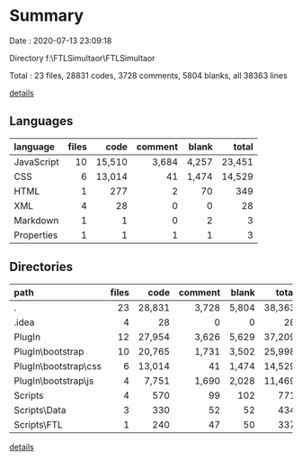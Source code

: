 # Summary

Date : 2020-07-13 23:09:18

Directory f:\FTLSimultaor\FTLSimultaor

Total : 23 files,  28831 codes, 3728 comments, 5804 blanks, all 38363 lines

[details](details.md)

## Languages
| language | files | code | comment | blank | total |
| :--- | ---: | ---: | ---: | ---: | ---: |
| JavaScript | 10 | 15,510 | 3,684 | 4,257 | 23,451 |
| CSS | 6 | 13,014 | 41 | 1,474 | 14,529 |
| HTML | 1 | 277 | 2 | 70 | 349 |
| XML | 4 | 28 | 0 | 0 | 28 |
| Markdown | 1 | 1 | 0 | 2 | 3 |
| Properties | 1 | 1 | 1 | 1 | 3 |

## Directories
| path | files | code | comment | blank | total |
| :--- | ---: | ---: | ---: | ---: | ---: |
| . | 23 | 28,831 | 3,728 | 5,804 | 38,363 |
| .idea | 4 | 28 | 0 | 0 | 28 |
| PlugIn | 12 | 27,954 | 3,626 | 5,629 | 37,209 |
| PlugIn\bootstrap | 10 | 20,765 | 1,731 | 3,502 | 25,998 |
| PlugIn\bootstrap\css | 6 | 13,014 | 41 | 1,474 | 14,529 |
| PlugIn\bootstrap\js | 4 | 7,751 | 1,690 | 2,028 | 11,469 |
| Scripts | 4 | 570 | 99 | 102 | 771 |
| Scripts\Data | 3 | 330 | 52 | 52 | 434 |
| Scripts\FTL | 1 | 240 | 47 | 50 | 337 |

[details](details.md)